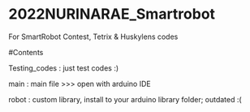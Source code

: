 # 2022NURINARAE_Smartrobot
For SmartRobot Contest, Tetrix & Huskylens codes

#Contents

Testing_codes : just test codes :)

main : main file >>> open with arduino IDE

robot : custom library, install to your arduino library folder; outdated :(
